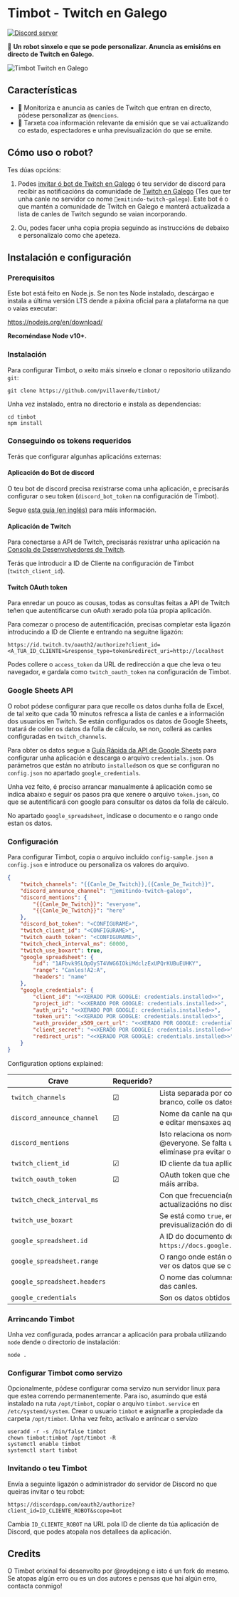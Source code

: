 # Timbot - Twitch en Galego
[![Discord server](https://img.shields.io/discord/772481634045788211?color=%25237289da&label=discord%20server&logo=discord)](https://discord.gg/pTbpHp9zwE)

🤖 **Un robot sinxelo e que se pode personalizar. Anuncia as emisións en directo de Twitch en Galego.**

![Timbot Twitch en Galego](https://pbs.twimg.com/media/ErJW_5RXEAUfApb?format=png&name=900x900)

## Características

 - 📢 Monitoriza e anuncia as canles de Twitch que entran en directo, pódese personalizar as `@mencions`.
 - 🔴 Tarxeta coa información relevante da emisión que se vai actualizando co estado, espectadores e unha previsualización do que se emite.

## Cómo uso o robot?

Tes dúas opcións:

1. Podes [invitar ó bot de Twitch en Galego](https://discord.com/oauth2/authorize?client_id=796412840873427024&scope=bot) ó teu servidor de discord para recibir as notificacións da comunidade de [Twitch en Galego](https://twitter.com/GalegoTwitch/) (Tes que ter unha canle no servidor co nome `📡emitindo-twitch-galego`). Este bot é o que mantén a comunidade de Twitch en Galego e manterá actualizada a lista de canles de Twitch segundo se vaian incorporando.

2. Ou, podes facer unha copia propia seguindo as instruccións de debaixo e personalizalo como che apeteza.

## Instalación e configuración

### Prerequisitos

Este bot está feito en Node.js. Se non tes Node instalado, descárgao e instala a última versión LTS dende a páxina oficial para a plataforma na que o vaias executar:

https://nodejs.org/en/download/

**Recoméndase Node v10+.**

### Instalación

Para configurar Timbot, o xeito máis sinxelo e clonar o repositorio utilizando `git`:

    git clone https://github.com/pvillaverde/timbot/
    
Unha vez instalado, entra no directorio e instala as dependencias:

    cd timbot
    npm install

### Conseguindo os tokens requeridos

Terás que configurar algunhas aplicacións externas: 

#### Aplicación do Bot de discord
O teu bot de discord precisa rexistrarse coma unha aplicación, e precisarás configurar o seu token (`discord_bot_token` na configuración de Timbot).

Segue [esta guía (en inglés)](https://github.com/reactiflux/discord-irc/wiki/Creating-a-discord-bot-&-getting-a-token) para máis información.

#### Aplicación de Twitch
Para conectarse a API de Twitch, precisarás rexistrar unha aplicación na [Consola de Desenvolvedores de Twitch](https://dev.twitch.tv/console/apps).

Terás que introducir a ID de Cliente na configuración de Timbot (`twitch_client_id`).

#### Twitch OAuth token
Para enredar un pouco as cousas, todas as consultas feitas a API de Twitch teñen que autentificarse cun oAuth xerado pola túa propia aplicación.

Para comezar o proceso de autentificación, precisas completar esta ligazón introducindo a ID de Cliente e entrando na seguitne ligazón:
 
```
https://id.twitch.tv/oauth2/authorize?client_id=<A_TUA_ID_CLIENTE>&response_type=token&redirect_uri=http://localhost
```

Podes collere o `access_token` da URL de redirección a que che leva o teu navegador, e gardala como `twitch_oauth_token` na configuración de Timbot. 

### Google Sheets API
O robot pódese configurar para que recolle os datos dunha folla de Excel, de tal xeito que cada 10 minutos refresca a lista de canles e a información dos usuarios en Twitch. Se están configurados os datos de Google Sheets, tratará de coller os datos da folla de cálculo, se non, collerá as canles configuradas en `twitch_channels`.

Para obter os datos segue a [Guía Rápida da API de Google Sheets](https://developers.google.com/sheets/api/quickstart/nodejs) para configurar unha aplicación e descarga o arquivo `credentials.json`. Os parámetros que están no atributo `installed`son os que se configuran no `config.json` no apartado `google_credentials`.

Unha vez feito, é preciso arrancar manualmente á aplicación como se indica abaixo e seguir os pasos pra que xenere o arquivo `token.json`, co que se autentificará con google para consultar os datos da folla de cálculo. 

No apartado `google_spreadsheet`, indicase o documento e o rango onde estan os datos.


### Configuración
 
Para configurar Timbot, copia o arquivo incluído `config-sample.json` a `config.json` e introduce ou personaliza os valores do arquivo.

```json
{
	"twitch_channels": "{{Canle_De_Twitch}},{{Canle_De_Twitch}}",
	"discord_announce_channel": "📡emitindo-twitch-galego",
	"discord_mentions": {
		"{{Canle_De_Twitch}}": "everyone",
		"{{Canle_De_Twitch}}": "here"
	},
	"discord_bot_token": "<CONFIGURAME>",
	"twitch_client_id": "<CONFIGURAME>",
	"twitch_oauth_token": "<CONFIGURAME>",
	"twitch_check_interval_ms": 60000,
	"twitch_use_boxart": true,
	"google_spreadsheet": {
		"id": "1AFbvk9SLOpOyST4VWG6IOkiMdclzExUPQrKUBuEUHKY",
		"range": "Canles!A2:A",
		"headers": "name"
	},
	"google_credentials": {
		"client_id": "<<XERADO POR GOOGLE: credentials.installed>>",
		"project_id": "<<XERADO POR GOOGLE: credentials.installed>>",
		"auth_uri": "<<XERADO POR GOOGLE: credentials.installed>>",
		"token_uri": "<<XERADO POR GOOGLE: credentials.installed>>",
		"auth_provider_x509_cert_url": "<<XERADO POR GOOGLE: credentials.installed>>",
		"client_secret": "<<XERADO POR GOOGLE: credentials.installed>>",
		"redirect_uris": "<<XERADO POR GOOGLE: credentials.installed>>"
	}
}
```    

Configuration options explained:

|Crave|Requerido?|Descripción|
|---|---------|-----------|
|`twitch_channels`|☑|Lista separada por comas das canles que queres monitorizar e enviar notificacións. Se está en branco, colle os datos de `google_spreadsheet`|
|`discord_announce_channel`|☑|Nome da canle na que se enviarán os avisos. Asegúrate de que o bot ten permisos pra escribir e editar mensaxes aquí.|
|`discord_mentions`| |Isto relaciona os nomes das canlees cos @ os que queiras mencionar, coma un rol ou un @everyone. Se falta unha canle, non se utilizará @. Nota: Unha vez a mensaxe se actualiza, o @ elimínase pra evitar o spam de notificacións ós usuarios.|
|`twitch_client_id`|☑|ID cliente da tua apllicación de Twitch, no portal de desenvolvedores.|
|`twitch_oauth_token`|☑|OAuth token que che da acceso a túa aplicación de Twitch, vía `id.twitch.tv` como se explicou máis arriba.|
|`twitch_check_interval_ms`| |Con que frecuencia(milisegundos) se refrescan os datos das emisións e se envían actualizacións no discord. Por defecto 1 minuto|
|`twitch_use_boxart`| |Se está como `true`, envía unha pequena imaxe coa categoría do xogo a maiores da previsualización do directo.|
|`google_spreadsheet.id`| |A ID do documento de google, a URL do exemplo é `https://docs.google.com/spreadsheets/d/1AFbvk9SLOpOyST4VWG6IOkiMdclzExUPQrKUBuEUHKY/edit`.|
|`google_spreadsheet.range`| |O rango onde están os datos. Nome da folla e rango de columnas. Mirar a folla de cálculo para ver os datos que se collen`.|
|`google_spreadsheet.headers`| |O nome das columnas pra facer referencia a elas no código. A primeira serán sempre os nomes das canles.|
|`google_credentials`| |Son os datos obtidos da API de Google Sheets. No arquivo `credentials.json`.|

### Arrincando Timbot

Unha vez configurada, podes arrancar a aplicación para probala utilizando `node` dende o directorio de instalación:

    node .
### Configurar Timbot como servizo

Opcionalmente, pódese configurar coma servizo nun servidor linux para que estea correndo permanentemente. Para iso, asumindo que está instalado na ruta `/opt/timbot`, copiar o arquivo `timbot.service` en `/etc/systemd/system`. Crear o usuario `timbot` e asignarlle a propiedade da carpeta `/opt/timbot`. Unha vez feito, activalo e arrincar o servizo

	useradd -r -s /bin/false timbot
	chown timbot:timbot /opt/timbot -R
    systemctl enable timbot
	systemctl start timbot
	
  
### Invitando o teu Timbot

Envía a seguinte ligazón o administrador do servidor de Discord no que queiras invitar o teu robot:

  `https://discordapp.com/oauth2/authorize?client_id=ID_CLIENTE_ROBOT&scope=bot`
  
Cambia `ID_CLIENTE_ROBOT` na URL pola ID de cliente da túa aplicación de Discord, que podes atopala nos detallees da aplicación.
## Credits

O Timbot orixinal foi desenvolto por @roydejong e isto é un fork do mesmo. Se atopas algún erro ou es un dos autores e pensas que hai algún erro, contacta conmigo!